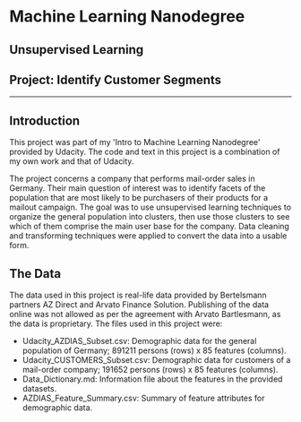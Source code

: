 # Machine Learning Nanodegree
## Unsupervised Learning
## Project: Identify Customer Segments

----
## Introduction

This project was part of my 'Intro to Machine Learning Nanodegree' provided by Udacity. The code and text in this project is a combination of my own work and that of Udacity.

The project concerns a company that performs mail-order sales in Germany. Their main question of interest was to identify facets of the population that are most likely to be purchasers of their products for a mailout campaign. The goal was to use unsupervised learning techniques to organize the general population into clusters, then use those clusters to see which of them comprise the main user base for the company. Data cleaning and transforming techniques were applied to convert the data into a usable form.

## The Data

The data used in this project is real-life data provided by Bertelsmann partners AZ Direct and Arvato Finance Solution. Publishing of the data online was not allowed as per the agreement with Arvato Bartlesmann, as the data is proprietary. The files used in this project were:

- Udacity_AZDIAS_Subset.csv: Demographic data for the general population of Germany; 891211 persons (rows) x 85 features (columns).
- Udacity_CUSTOMERS_Subset.csv: Demographic data for customers of a mail-order company; 191652 persons (rows) x 85 features (columns).
- Data_Dictionary.md: Information file about the features in the provided datasets.
- AZDIAS_Feature_Summary.csv: Summary of feature attributes for demographic data.
